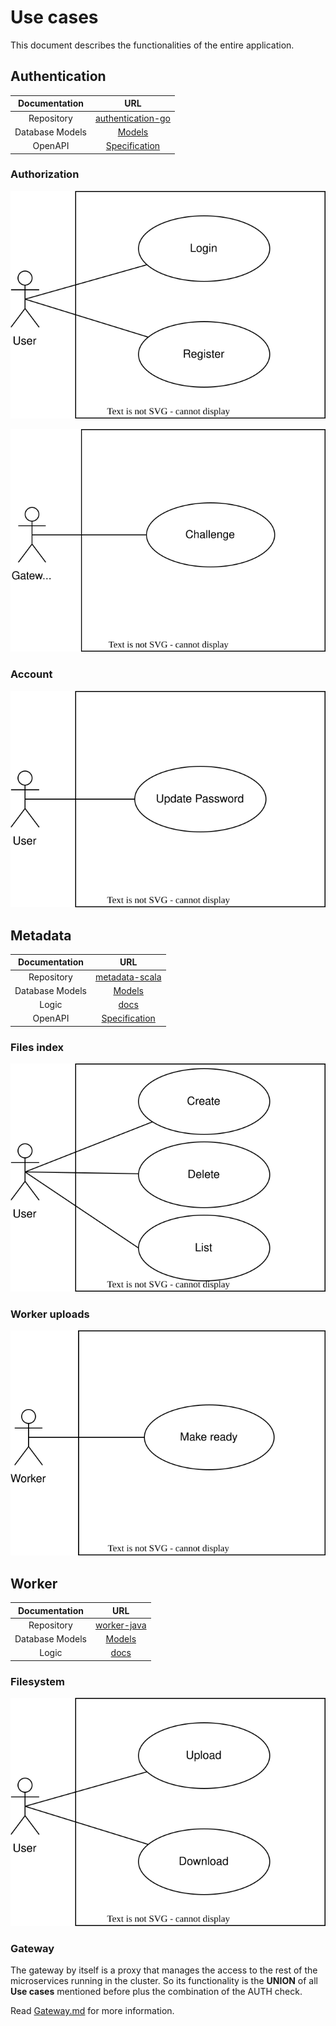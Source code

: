 # Use cases

This document describes the functionalities of the entire application.

## Authentication

|  Documentation  |                             URL                              |
| :-------------: | :----------------------------------------------------------: |
|   Repository    | [authentication-go](https://github.com/hawks-atlanta/authentication-go) |
| Database Models |             [Models](Database.md#Authentication)             |
|     OpenAPI     | [Specification](https://github.com/hawks-atlanta/authentication-go/docs/spec.openapi.yaml) |

### Authorization

<p style="text-align: center"><img src="assets/use-cases/authentication/user-actions.svg" alt="user-actions" /></p>
<p style="text-align: center"><img src="assets/use-cases/authentication/gateway-challenge.svg" alt="gateway-challenge" /></p>

### Account

<p style="text-align: center"><img src="assets/use-cases/authentication/user-account.svg" alt="user-account" /></p>


## Metadata

|  Documentation  |                             URL                              |
| :-------------: | :----------------------------------------------------------: |
|   Repository    | [metadata-scala](https://github.com/hawks-atlanta/metadata-scala) |
| Database Models |                [Models](Database.md#Metadata)                |
|      Logic      |                   [docs](docs/Metadata.md)                   |
|     OpenAPI     | [Specification](https://github.com/hawks-atlanta/metadata-scala/docs/spec.openapi.yaml) |

### Files index

<p style="text-align: center"><img src="assets/use-cases/metadata/user-actions.svg" alt="user-actions" /></p>

### Worker uploads

<p style="text-align: center"><img src="assets/use-cases/metadata/worker-ready.svg" alt="worker-ready" /></p>


## Worker

|  Documentation  |                             URL                             |
| :-------------: | :---------------------------------------------------------: |
|   Repository    | [worker-java](https://github.com/hawks-atlanta/worker-java) |
| Database Models |                [Models](Database.md#Worker)                 |
|      Logic      |                   [docs](docs/Worker.md)                    |

### Filesystem

<p style="text-align: center"><img src="assets/use-cases/worker/user-filesystem.svg" alt="user-filesystem" /></p>


### Gateway

The gateway by itself is a proxy that manages the access to the rest of the microservices running in the cluster. So its functionality is the **UNION** of all **Use cases** mentioned before plus the combination of the AUTH check.

Read [Gateway.md](docs/Gateway.md) for more information.
